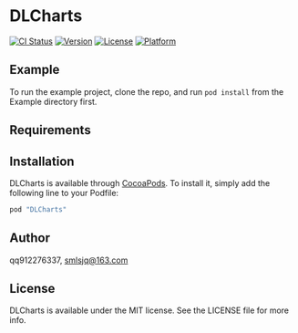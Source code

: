 # DLCharts

[![CI Status](http://img.shields.io/travis/qq912276337/DLCharts.svg?style=flat)](https://travis-ci.org/qq912276337/DLCharts)
[![Version](https://img.shields.io/cocoapods/v/DLCharts.svg?style=flat)](http://cocoapods.org/pods/DLCharts)
[![License](https://img.shields.io/cocoapods/l/DLCharts.svg?style=flat)](http://cocoapods.org/pods/DLCharts)
[![Platform](https://img.shields.io/cocoapods/p/DLCharts.svg?style=flat)](http://cocoapods.org/pods/DLCharts)

## Example

To run the example project, clone the repo, and run `pod install` from the Example directory first.

## Requirements

## Installation

DLCharts is available through [CocoaPods](http://cocoapods.org). To install
it, simply add the following line to your Podfile:

```ruby
pod "DLCharts"
```

## Author

qq912276337, smlsjq@163.com

## License

DLCharts is available under the MIT license. See the LICENSE file for more info.
